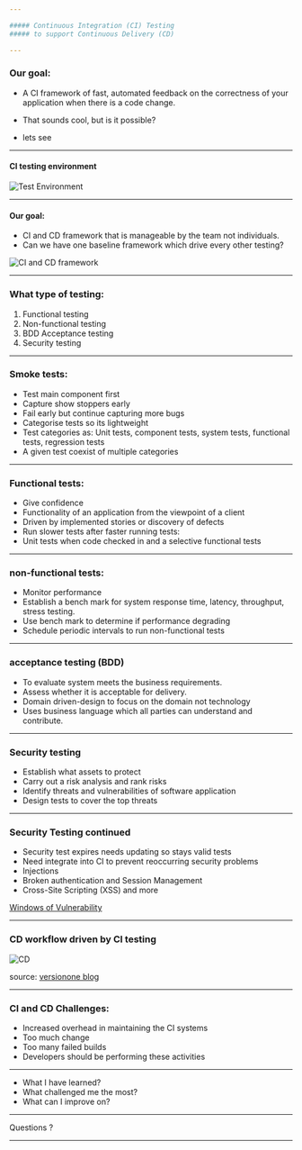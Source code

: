 ```yaml
---

##### Continuous Integration (CI) Testing 
##### to support Continuous Delivery (CD)

---
```

### Our goal:

* A CI framework of fast, automated feedback on the correctness of your application when there is a code change. 

* That sounds cool, but is it possible? 

* lets see

---

#### CI testing environment

![Test Environment](https://www.lucidchart.com/publicSegments/view/d50ed6d8-deb8-4d9a-be56-7adef4db8048/image.png)

---

#### Our goal:
* CI and CD framework that is manageable by the team not individuals. 
* Can we have one baseline framework which drive every other testing? 

![CI and CD framework](https://www.lucidchart.com/publicSegments/view/778a845b-0c5b-43ed-8d5f-d074a18094fa/image.png)

---

### What type of testing:
1. Functional testing
2. Non-functional testing 
3. BDD Acceptance testing 
4. Security testing

---
### Smoke tests: 
* Test main component first
* Capture show stoppers early
* Fail early but continue capturing more bugs
* Categorise tests so its lightweight
* Test categories as: Unit tests, component tests, system tests, functional tests, regression tests 
* A given test coexist of multiple categories 
 
--- 
### Functional tests:  
- Give confidence 
- Functionality of an application from the viewpoint of a client
- Driven by implemented stories or discovery of defects 
- Run slower tests after faster running tests: 
- Unit tests when code checked in and a selective functional tests 

---

### non-functional tests: 
- Monitor performance
- Establish a bench mark for system response time, latency, throughput, stress testing.
- Use bench mark to determine if performance degrading 
- Schedule periodic intervals to run non-functional tests     

---
### acceptance testing (BDD)

* To evaluate system meets the business requirements. 
* Assess whether it is acceptable for delivery.
* Domain driven-design to focus on the domain not technology 
* Uses business language which all parties can understand and contribute.  

---
### Security testing
* Establish what assets to protect
* Carry out a risk analysis and rank risks
* Identify threats and vulnerabilities of software application 
* Design tests to cover the top threats

---
### Security Testing continued
* Security test expires needs updating so stays valid tests
* Need integrate into CI to prevent reoccurring security problems   
* Injections 
* Broken authentication and Session Management
* Cross-Site Scripting (XSS) and more

[Windows of Vulnerability](https://www.owasp.org/index.php/File:WindowExposure.jpg)

---

### CD workflow driven by CI testing
 
 ![CD](https://blog.versionone.com/wp-content/uploads/sites/3/2015/03/CI_image2-e1426983470698.png)
 
 source: [versionone blog](https://blog.versionone.com/understanding-ci-in-cd/)
 
---

### CI and CD Challenges:
* Increased overhead in maintaining the CI systems
* Too much change 
* Too many failed builds
* Developers should be performing these activities

---

* What I have learned?
* What challenged me the most?
* What can I improve on?  

---

Questions ?

---

 

